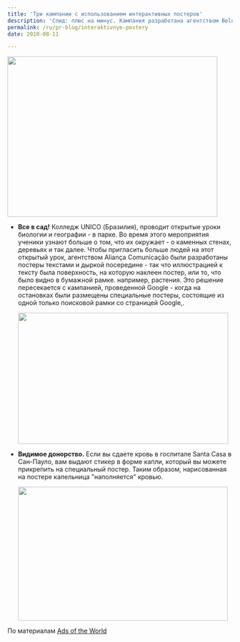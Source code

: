 ```yaml
---
title: 'Три кампании с использованием интерактивных постеров'
description: 'Спид: плюс на минус. Кампания разработана агентством Belo Horizonte, Бразилия, для неправительственной организации Grupo Vhiver, которая занимается борьбой со СПИДом. Все, кто проходили мимо плаката, могли прератить надпись "HIV+" - то есть положительно на ВИЧ, в надпись "HIV-".  Под стикером, который служил вертикальной перекладиной "плюса", была надпись - "Избавление от СПИДа не такое простое. А избавление от дискриминации - должно быть таким." '
permalink: /ru/pr-blog/interaktivnye-postery
date: 2010-08-11

---
```


<img src="{{ site.assets }}/upload/hivaotw.jpg" alt="" class="post__img" width="470" height="359">

<ul>
<li><strong>Все в сад!</strong> Колледж UNICO (Бразилия), проводит открытые уроки биологии и географии - в парке. Во время этого мероприятия ученики узнают больше о том, что их окружает - о каменных стенах, деревьях и так далее. Чтобы пригласить больше людей на этот открытый урок, агентством Aliança Comunicação были разработаны постеры текстами и дыркой посередине - так что иллюстрацией к тексту была поверхность, на которую наклеен постер, или то, что было видно в бумажной рамке. например, растения. Это решение пересекается с кампанией, проведенной Google - когда на остановках были размещены специальные постеры, состоящие из одной только поисковой рамки со страницей Google,.

<img src="{{ site.assets }}/upload/Lamina-Interdisciplinar-INGLeS.jpg" alt="" class="post__img" width="470" height="294"> </li>
<li><strong>Видимое донорство.</strong> Если вы сдаете кровь в госпитале Santa Casa в Сан-Пауло, вам выдают стикер в форме капли, который вы можете прикрепить на специальный постер. Таким образом, нарисованная на постере капельница "наполняется" кровью.

<img src="{{ site.assets }}/upload/Acao-Santa-casa-ING.jpg" alt="" class="post__img" width="469" height="300"></li>
</ul>

По материалам <a href="https://www.adsoftheworld.com">Ads of the World</a>


